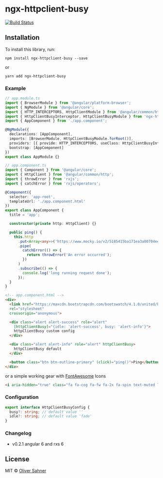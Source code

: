 # ngx-httpclient-busy

[![Build Status](https://travis-ci.org/osahner/ngx-httpclient-busy.svg?branch=master)](https://travis-ci.org/osahner/ngx-httpclient-busy)

## Installation

To install this library, run:

```console
npm install ngx-httpclient-busy --save
```
or
```console
yarn add ngx-httpclient-busy
```

### Example

```typescript
// app.module.ts
import { BrowserModule } from '@angular/platform-browser';
import { NgModule } from '@angular/core';
import { HTTP_INTERCEPTORS, HttpClientModule } from '@angular/common/http';
import { HttpClientBusyInterceptor, HttpClientBusyModule } from 'ngx-httpclient-busy';
import { AppComponent } from './app.component';

@NgModule({
  declarations: [AppComponent],
  imports: [BrowserModule, HttpClientBusyModule.forRoot()],
  providers: [{ provide: HTTP_INTERCEPTORS, useClass: HttpClientBusyInterceptor, multi: true }],
  bootstrap: [AppComponent]
})
export class AppModule {}
```

```typescript
// app.component.ts
import { Component } from '@angular/core';
import { HttpClient } from '@angular/common/http';
import { throwError } from 'rxjs';
import { catchError } from 'rxjs/operators';

@Component({
  selector: 'app-root',
  templateUrl: './app.component.html'
})
export class AppComponent {
  title = 'app';

  constructor(private http: HttpClient) {}

  public ping() {
    this.http
      .put<Array<any>>('https://www.mocky.io/v2/5185415ba171ea3a00704eed?mocky-delay=1s', {})
      .pipe(
        catchError(() => {
          return throwError('An error occurred');
        })
      )
      .subscribe(() => {
        console.log('long running request done');
      });
  }
}
```

```html
<!-- app.component.html -->
<div>
  <link href="https://maxcdn.bootstrapcdn.com/bootswatch/4.1.0/united/bootstrap.min.css"
  rel="stylesheet"
  crossorigin="anonymous">

  <div class="alert alert-success" role="alert"
    [httpClientBusy]="{idle: 'alert-success', busy: 'alert-info'}">
    httpClientBusy custom config
  </div>

  <div class="alert alert-info" role="alert" httpClientBusy>
    httpClientBusy default
  </div>

  <button class="btn btn-outline-primary" (click)="ping()">Ping</button>
</div>
```
or a simple working gear with [FontAwesome](http://fontawesome.io/) Icons

```html
<i aria-hidden="true" class="fa fa-cog fa-fw fa-2x fa-spin text-muted loading-spinner fade" httpClientBusy></i>
```

### Configuration 

```typescript
export interface HttpClientBusyConfig {
  busy?: string; // default value ''
  idle?: string; // default value 'fade'
}
```

### Changelog

* v0.2.1 angular 6 and rxs 6 


## License

MIT © [Oliver Sahner](mailto:osahner@gmail.com)
